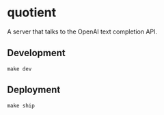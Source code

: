 # quotient

A server that talks to the OpenAI text completion API.

## Development

```
make dev
```

## Deployment

```
make ship
```
